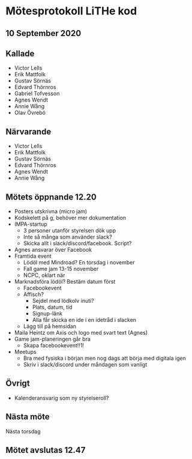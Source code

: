 # Mötesprotokoll LiTHe kod

## 10 September 2020

## Kallade
- Victor Lells
- Erik Mattfolk
- Gustav Sörnäs
- Edvard Thörnros
- Gabriel Tofvesson
- Agnes Wendt
- Annie Wång
- Olav Övrebö

## Närvarande
- Victor Lells
- Erik Mattfolk
- Gustav Sörnäs
- Edvard Thörnros
- Agnes Wendt
- Annie Wång

## Mötets öppnande 12.20

- Posters utskrivna (micro jam)
- Kodskelett på g, behöver mer dokumentation
- IMPA-startup
  - 3 personer utanför styrelsen dök upp
  - Inte så många som använder slack?
  - Skicka allt i slack/discord/facebook. Script?
- Agnes ansvarar över Facebook
- Framtida event
  - Lödöl med Mindroad? En torsdag i november
  - Fall game jam 13-15 november
  - NCPC, oklart när
- Marknadsföra lödöl? Bestäm datum först
  - Facebookevent
  - Affisch?
    - Sejdel med lödkolv inuti?
    - Plats, datum, tid
    - Signup-länk
    - Alla får skicka en ide i en idetråd i slacken
  - Lägg till på hemsidan
- Maila Heintz om Axis och logo med svart text (Agnes)
- Game jam-planeringen går bra
  - Skapa facebookevent!!1!
- Meetups
  - Bra med fysiska i början men nog dags att börja med digitala igen
  - Skriv i slack/discord under måndagen som vanligt

## Övrigt

- Kalenderansvarig som ny styrelseroll?

## Nästa möte

Nästa torsdag

## Mötet avslutas 12.47
